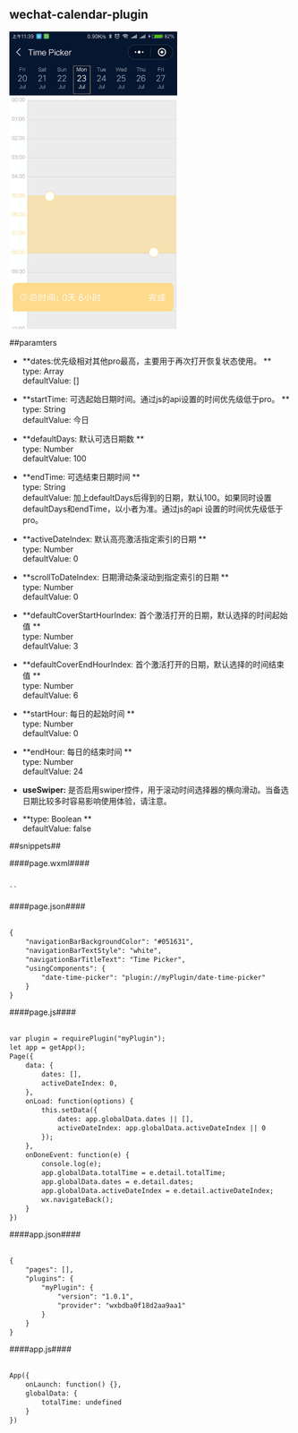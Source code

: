 ## wechat-calendar-plugin

<img width="300" align="center" src="picture.jpg"/>

##paramters

* **dates:优先级相对其他pro最高，主要用于再次打开恢复状态使用。  **  
type: Array  
defaultValue: []  
  
* **startTime: 可选起始日期时间。通过js的api设置的时间优先级低于pro。  **  
type: String  
defaultValue: 今日  
  
* **defaultDays: 默认可选日期数  **  
type: Number  
defaultValue: 100  
  
* **endTime: 可选结束日期时间  **  
type: String  
defaultValue: 加上defaultDays后得到的日期，默认100。如果同时设置defaultDays和endTime，以小者为准。通过js的api  设置的时间优先级低于pro。
  
* **activeDateIndex: 默认高亮激活指定索引的日期  **  
type: Number  
defaultValue: 0  
  
* **scrollToDateIndex: 日期滑动条滚动到指定索引的日期  **  
type: Number  
defaultValue: 0  
  
* **defaultCoverStartHourIndex: 首个激活打开的日期，默认选择的时间起始值  **  
type: Number  
defaultValue: 3  
  
* **defaultCoverEndHourIndex: 首个激活打开的日期，默认选择的时间结束值  **  
type: Number  
defaultValue: 6  
  
* **startHour:   每日的起始时间  **  
type: Number  
defaultValue: 0  
  
* **endHour: 每日的结束时间  **  
type: Number  
defaultValue: 24  
  
* **useSwiper:**   是否启用swiper控件，用于滚动时间选择器的横向滑动。当备选日期比较多时容易影响使用体验，请注意。  
* **type: Boolean  **  
defaultValue: false  


##snippets##

####page.wxml####
<pre><code>
`<date-time-picker
	binddoneevent="onDoneEvent"
	dates="{{dates}}"
	start-time=""
	default-days="300"
	active-date-index="{{activeDateIndex}}"
	default-cover-start-hour-index='3'
	default-cover-end-hour-index='6'
	start-hour='6'
	end-hour=''
	use-swiper="{{false}}" />`
</code></pre>
####page.json####
<pre><code>
{
	"navigationBarBackgroundColor": "#051631",
	"navigationBarTextStyle": "white",
	"navigationBarTitleText": "Time Picker",
	"usingComponents": {
		"date-time-picker": "plugin://myPlugin/date-time-picker"
	}
}
</code></pre>
####page.js####
<pre><code>
var plugin = requirePlugin("myPlugin");
let app = getApp();
Page({
	data: {
		dates: [],
		activeDateIndex: 0,
	},
	onLoad: function(options) {
		this.setData({
			dates: app.globalData.dates || [],
			activeDateIndex: app.globalData.activeDateIndex || 0
		});
	},
	onDoneEvent: function(e) {
		console.log(e);
		app.globalData.totalTime = e.detail.totalTime;
		app.globalData.dates = e.detail.dates;
		app.globalData.activeDateIndex = e.detail.activeDateIndex;
		wx.navigateBack();
	}
})
</code></pre>
####app.json####
<pre><code>
{
	"pages": [],
	"plugins": {
		"myPlugin": {
			"version": "1.0.1",
			"provider": "wxbdba0f18d2aa9aa1"
		}
	}
}
</code></pre>
####app.js####
<pre><code>
App({
	onLaunch: function() {},
	globalData: {
		totalTime: undefined
	}
})
</code></pre>
